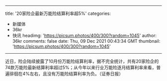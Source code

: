 
---
title: '20家险企最新万能险结算利率超5%'
categories: 
 - 新媒体
 - 36kr
 - 快讯
headimg: 'https://picsum.photos/400/300?random=1045'
author: 36kr
comments: false
date: Thu, 09 Dec 2021 00:43:34 GMT
thumbnail: 'https://picsum.photos/400/300?random=1045'
---

<div>   
近日，险企陆续披露了10月份万能险结算利率，据不完全统计，共有20家险企的74款万能险最新结算利率超过5%；从今年以来行业万能险逐月结算利率来看，普遍徘徊在4%左右，且没有万能险结算利率为负。（证券日报）  
</div>
            